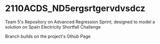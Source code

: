 # 2110ACDS_ND5ergsrtgervdvsdcz
Team 5's Repository on Advanced Regression Sprint, designed to model a solution on Spain Electricity Shortfall Challenge 

Branch builds on the project's Gthub Page
